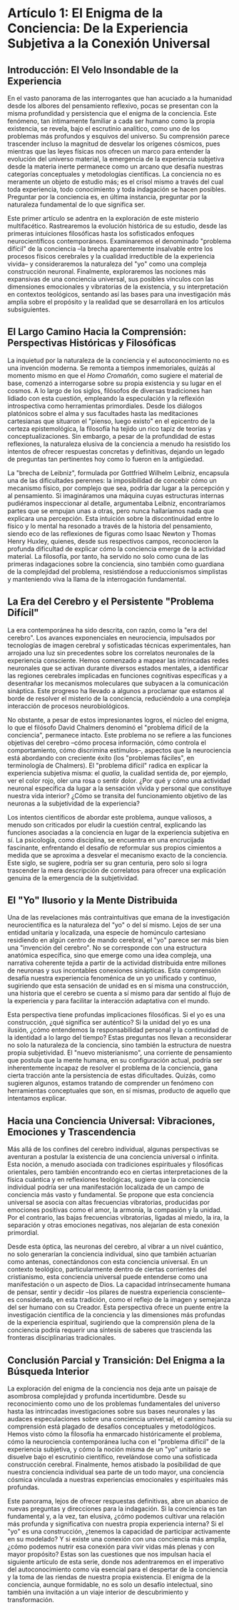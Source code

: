 # Artículo 1: El Enigma de la Conciencia: De la Experiencia Subjetiva a la Conexión Universal

## Introducción: El Velo Insondable de la Experiencia

En el vasto panorama de las interrogantes que han acuciado a la humanidad desde los albores del pensamiento reflexivo, pocas se presentan con la misma profundidad y persistencia que el enigma de la conciencia. Este fenómeno, tan íntimamente familiar a cada ser humano como la propia existencia, se revela, bajo el escrutinio analítico, como uno de los problemas más profundos y esquivos del universo. Su comprensión parece trascender incluso la magnitud de desvelar los orígenes cósmicos, pues mientras que las leyes físicas nos ofrecen un marco para entender la evolución del universo material, la emergencia de la experiencia subjetiva desde la materia inerte permanece como un arcano que desafía nuestras categorías conceptuales y metodologías científicas. La conciencia no es meramente un objeto de estudio más; es el crisol mismo a través del cual toda experiencia, todo conocimiento y toda indagación se hacen posibles. Preguntar por la conciencia es, en última instancia, preguntar por la naturaleza fundamental de lo que significa ser.

Este primer artículo se adentra en la exploración de este misterio multifacético. Rastrearemos la evolución histórica de su estudio, desde las primeras intuiciones filosóficas hasta los sofisticados enfoques neurocientíficos contemporáneos. Examinaremos el denominado "problema difícil" de la conciencia –la brecha aparentemente insalvable entre los procesos físicos cerebrales y la cualidad irreductible de la experiencia vivida– y consideraremos la naturaleza del "yo" como una compleja construcción neuronal. Finalmente, exploraremos las nociones más expansivas de una conciencia universal, sus posibles vínculos con las dimensiones emocionales y vibratorias de la existencia, y su interpretación en contextos teológicos, sentando así las bases para una investigación más amplia sobre el propósito y la realidad que se desarrollará en los artículos subsiguientes.

## El Largo Camino Hacia la Comprensión: Perspectivas Históricas y Filosóficas

La inquietud por la naturaleza de la conciencia y el autoconocimiento no es una invención moderna. Se remonta a tiempos inmemoriales, quizás al momento mismo en que el *Homo Cromañón*, como sugiere el material de base, comenzó a interrogarse sobre su propia existencia y su lugar en el cosmos. A lo largo de los siglos, filósofos de diversas tradiciones han lidiado con esta cuestión, empleando la especulación y la reflexión introspectiva como herramientas primordiales. Desde los diálogos platónicos sobre el alma y sus facultades hasta las meditaciones cartesianas que situaron el "pienso, luego existo" en el epicentro de la certeza epistemológica, la filosofía ha tejido un rico tapiz de teorías y conceptualizaciones. Sin embargo, a pesar de la profundidad de estas reflexiones, la naturaleza elusiva de la conciencia a menudo ha resistido los intentos de ofrecer respuestas concretas y definitivas, dejando un legado de preguntas tan pertinentes hoy como lo fueron en la antigüedad.

La "brecha de Leibniz", formulada por Gottfried Wilhelm Leibniz, encapsula una de las dificultades perennes: la imposibilidad de concebir cómo un mecanismo físico, por complejo que sea, podría dar lugar a la percepción y al pensamiento. Si imagináramos una máquina cuyas estructuras internas pudiéramos inspeccionar al detalle, argumentaba Leibniz, encontraríamos partes que se empujan unas a otras, pero nunca hallaríamos nada que explicara una percepción. Esta intuición sobre la discontinuidad entre lo físico y lo mental ha resonado a través de la historia del pensamiento, siendo eco de las reflexiones de figuras como Isaac Newton y Thomas Henry Huxley, quienes, desde sus respectivos campos, reconocieron la profunda dificultad de explicar cómo la conciencia emerge de la actividad material. La filosofía, por tanto, ha servido no solo como cuna de las primeras indagaciones sobre la conciencia, sino también como guardiana de la complejidad del problema, resistiéndose a reduccionismos simplistas y manteniendo viva la llama de la interrogación fundamental.

## La Era del Cerebro y el Persistente "Problema Difícil"

La era contemporánea ha sido descrita, con razón, como la "era del cerebro". Los avances exponenciales en neurociencia, impulsados por tecnologías de imagen cerebral y sofisticadas técnicas experimentales, han arrojado una luz sin precedentes sobre los correlatos neuronales de la experiencia consciente. Hemos comenzado a mapear las intrincadas redes neuronales que se activan durante diversos estados mentales, a identificar las regiones cerebrales implicadas en funciones cognitivas específicas y a desentrañar los mecanismos moleculares que subyacen a la comunicación sináptica. Este progreso ha llevado a algunos a proclamar que estamos al borde de resolver el misterio de la conciencia, reduciéndolo a una compleja interacción de procesos neurobiológicos.

No obstante, a pesar de estos impresionantes logros, el núcleo del enigma, lo que el filósofo David Chalmers denominó el "problema difícil de la conciencia", permanece intacto. Este problema no se refiere a las funciones objetivas del cerebro –cómo procesa información, cómo controla el comportamiento, cómo discrimina estímulos–, aspectos que la neurociencia está abordando con creciente éxito (los "problemas fáciles", en terminología de Chalmers). El "problema difícil" radica en explicar la experiencia subjetiva misma: el *qualia*, la cualidad sentida de, por ejemplo, ver el color rojo, oler una rosa o sentir dolor. ¿Por qué y cómo una actividad neuronal específica da lugar a la sensación vívida y personal que constituye nuestra vida interior? ¿Cómo se transita del funcionamiento objetivo de las neuronas a la subjetividad de la experiencia?

Los intentos científicos de abordar este problema, aunque valiosos, a menudo son criticados por eludir la cuestión central, explicando las funciones asociadas a la conciencia en lugar de la experiencia subjetiva en sí. La psicología, como disciplina, se encuentra en una encrucijada fascinante, enfrentando el desafío de reformular sus propios cimientos a medida que se aproxima a desvelar el mecanismo exacto de la conciencia. Este siglo, se sugiere, podría ser su gran centuria, pero solo si logra trascender la mera descripción de correlatos para ofrecer una explicación genuina de la emergencia de la subjetividad.

## El "Yo" Ilusorio y la Mente Distribuida

Una de las revelaciones más contraintuitivas que emana de la investigación neurocientífica es la naturaleza del "yo" o del sí mismo. Lejos de ser una entidad unitaria y localizada, una especie de homúnculo cartesiano residiendo en algún centro de mando cerebral, el "yo" parece ser más bien una "invención del cerebro". No se corresponde con una estructura anatómica específica, sino que emerge como una idea compleja, una narrativa coherente tejida a partir de la actividad distribuida entre millones de neuronas y sus incontables conexiones sinápticas. Esta comprensión desafía nuestra experiencia fenoménica de un yo unificado y continuo, sugiriendo que esta sensación de unidad es en sí misma una construcción, una historia que el cerebro se cuenta a sí mismo para dar sentido al flujo de la experiencia y para facilitar la interacción adaptativa con el mundo.

Esta perspectiva tiene profundas implicaciones filosóficas. Si el yo es una construcción, ¿qué significa ser auténtico? Si la unidad del yo es una ilusión, ¿cómo entendemos la responsabilidad personal y la continuidad de la identidad a lo largo del tiempo? Estas preguntas nos llevan a reconsiderar no solo la naturaleza de la conciencia, sino también la estructura de nuestra propia subjetividad. El "nuevo misterianismo", una corriente de pensamiento que postula que la mente humana, en su configuración actual, podría ser inherentemente incapaz de resolver el problema de la conciencia, gana cierta tracción ante la persistencia de estas dificultades. Quizás, como sugieren algunos, estamos tratando de comprender un fenómeno con herramientas conceptuales que son, en sí mismas, producto de aquello que intentamos explicar.

## Hacia una Conciencia Universal: Vibraciones, Emociones y Trascendencia

Más allá de los confines del cerebro individual, algunas perspectivas se aventuran a postular la existencia de una conciencia universal o infinita. Esta noción, a menudo asociada con tradiciones espirituales y filosóficas orientales, pero también encontrando eco en ciertas interpretaciones de la física cuántica y en reflexiones teológicas, sugiere que la conciencia individual podría ser una manifestación localizada de un campo de conciencia más vasto y fundamental. Se propone que esta conciencia universal se asocia con altas frecuencias vibratorias, producidas por emociones positivas como el amor, la armonía, la compasión y la unidad. Por el contrario, las bajas frecuencias vibratorias, ligadas al miedo, la ira, la separación y otras emociones negativas, nos alejarían de esta conexión primordial.

Desde esta óptica, las neuronas del cerebro, al vibrar a un nivel cuántico, no solo generarían la conciencia individual, sino que también actuarían como antenas, conectándonos con esta conciencia universal. En un contexto teológico, particularmente dentro de ciertas corrientes del cristianismo, esta conciencia universal puede entenderse como una manifestación o un aspecto de Dios. La capacidad intrínsecamente humana de pensar, sentir y decidir –los pilares de nuestra experiencia consciente– es considerada, en esta tradición, como el reflejo de la imagen y semejanza del ser humano con su Creador. Esta perspectiva ofrece un puente entre la investigación científica de la conciencia y las dimensiones más profundas de la experiencia espiritual, sugiriendo que la comprensión plena de la conciencia podría requerir una síntesis de saberes que trascienda las fronteras disciplinarias tradicionales.

## Conclusión Parcial y Transición: Del Enigma a la Búsqueda Interior

La exploración del enigma de la conciencia nos deja ante un paisaje de asombrosa complejidad y profunda incertidumbre. Desde su reconocimiento como uno de los problemas fundamentales del universo hasta las intrincadas investigaciones sobre sus bases neuronales y las audaces especulaciones sobre una conciencia universal, el camino hacia su comprensión está plagado de desafíos conceptuales y metodológicos. Hemos visto cómo la filosofía ha enmarcado históricamente el problema, cómo la neurociencia contemporánea lucha con el "problema difícil" de la experiencia subjetiva, y cómo la noción misma de un "yo" unitario se disuelve bajo el escrutinio científico, revelándose como una sofisticada construcción cerebral. Finalmente, hemos atisbado la posibilidad de que nuestra conciencia individual sea parte de un todo mayor, una conciencia cósmica vinculada a nuestras experiencias emocionales y espirituales más profundas.

Este panorama, lejos de ofrecer respuestas definitivas, abre un abanico de nuevas preguntas y direcciones para la indagación. Si la conciencia es tan fundamental y, a la vez, tan elusiva, ¿cómo podemos cultivar una relación más profunda y significativa con nuestra propia experiencia interna? Si el "yo" es una construcción, ¿tenemos la capacidad de participar activamente en su modelado? Y si existe una conexión con una conciencia más amplia, ¿cómo podemos nutrir esa conexión para vivir vidas más plenas y con mayor propósito? Estas son las cuestiones que nos impulsan hacia el siguiente artículo de esta serie, donde nos adentraremos en el imperativo del autoconocimiento como vía esencial para el despertar de la conciencia y la toma de las riendas de nuestra propia existencia. El enigma de la conciencia, aunque formidable, no es solo un desafío intelectual, sino también una invitación a un viaje interior de descubrimiento y transformación.

